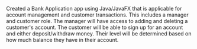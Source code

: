 Created a Bank Application app using Java/JavaFX that is applicable for account management and customer transactions. This includes a manager and customer role. The manager will have access to adding and deleting a customer's account. The customer will be able to sign up for an account and either deposit/withdraw money. Their level will be determined based on how much balance they have in their account.
